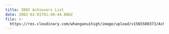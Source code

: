 ```yaml
---
title: 2002 Achievers List
date: 2002-02-01T01:49:44.886Z
file: >-
  https://res.cloudinary.com/whanganuihigh/image/upload/v1565580373/Achievers/2002_Achievers_List.pdf
---
```


